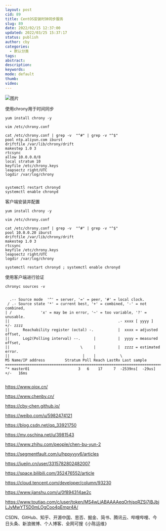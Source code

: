 ```yaml
---
layout: post
cid: 89
title: CentOS安装时钟同步服务
slug: 89
date: 2022/02/15 12:37:00
updated: 2022/03/25 15:37:17
status: publish
author: cby
categories: 
  - 默认分类
tags: 
abstract: 
description: 
keywords: 
mode: default
thumb: 
video: 
---
```



  

  

![图片](https://p3-juejin.byteimg.com/tos-cn-i-k3u1fbpfcp/dc6cf2866ac64e0698e289c141aa34a7~tplv-k3u1fbpfcp-zoom-1.image)

  

  

使用chrony用于时间同步

  

```
yum install chrony -y

vim /etc/chrony.conf

cat /etc/chrony.conf | grep -v  "^#" | grep -v "^$"
pool ntp.aliyun.com iburst
driftfile /var/lib/chrony/drift
makestep 1.0 3
rtcsync
allow 10.0.0.0/8
local stratum 10
keyfile /etc/chrony.keys
leapsectz right/UTC
logdir /var/log/chrony


systemctl restart chronyd
systemctl enable chronyd
```

  

客户端安装并配置

  

```
yum install chrony -y

vim /etc/chrony.conf

cat /etc/chrony.conf | grep -v  "^#" | grep -v "^$"
pool 10.0.0.20 iburst
driftfile /var/lib/chrony/drift
makestep 1.0 3
rtcsync
keyfile /etc/chrony.keys
leapsectz right/UTC
logdir /var/log/chrony

systemctl restart chronyd ; systemctl enable chronyd
```

  

使用客户端进行验证

  

```
chronyc sources -v


  .-- Source mode  '^' = server, '=' = peer, '#' = local clock.
 / .- Source state '*' = current best, '+' = combined, '-' = not combined,
| /             'x' = may be in error, '~' = too variable, '?' = unusable.
||                                                 .- xxxx [ yyyy ] +/- zzzz
||      Reachability register (octal) -.           |  xxxx = adjusted offset,
||      Log2(Polling interval) --.      |          |  yyyy = measured offset,
||                                \     |          |  zzzz = estimated error.
||                                 |    |           \
MS Name/IP address         Stratum Poll Reach LastRx Last sample               
===============================================================================
^* master01                      3   6    17     7  -2539ns[  -29us] +/-   16ms


```



https://www.oiox.cn/

https://www.chenby.cn/

https://cby-chen.github.io/

https://weibo.com/u/5982474121

https://blog.csdn.net/qq_33921750

https://my.oschina.net/u/3981543

https://www.zhihu.com/people/chen-bu-yun-2

https://segmentfault.com/u/hppyvyv6/articles

https://juejin.cn/user/3315782802482007

https://space.bilibili.com/352476552/article

https://cloud.tencent.com/developer/column/93230

https://www.jianshu.com/u/0f894314ae2c

https://www.toutiao.com/c/user/token/MS4wLjABAAAAeqOrhjsoRZSj7iBJbjLJyMwYT5D0mLOgCoo4pEmpr4A/

CSDN、GitHub、知乎、开源中国、思否、掘金、简书、腾讯云、哔哩哔哩、今日头条、新浪微博、个人博客、全网可搜《小陈运维》